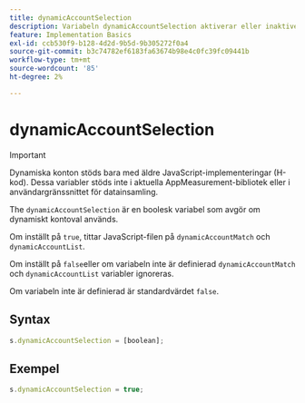 ```yaml
---
title: dynamicAccountSelection
description: Variabeln dynamicAccountSelection aktiverar eller inaktiverar dynamiskt kontoval.
feature: Implementation Basics
exl-id: ccb530f9-b128-4d2d-9b5d-9b305272f0a4
source-git-commit: b3c74782ef6183fa63674b98e4c0fc39fc09441b
workflow-type: tm+mt
source-wordcount: '85'
ht-degree: 2%

---
```


# dynamicAccountSelection

>[!IMPORTANT]
>
>Dynamiska konton stöds bara med äldre JavaScript-implementeringar (H-kod). Dessa variabler stöds inte i aktuella AppMeasurement-bibliotek eller i användargränssnittet för datainsamling.

The `dynamicAccountSelection` är en boolesk variabel som avgör om dynamiskt kontoval används.

Om inställt på `true`, tittar JavaScript-filen på `dynamicAccountMatch` och `dynamicAccountList`.

Om inställt på `false`eller om variabeln inte är definierad `dynamicAccountMatch` och `dynamicAccountList` variabler ignoreras.

Om variabeln inte är definierad är standardvärdet `false`.

## Syntax

```js
s.dynamicAccountSelection = [boolean];
```

## Exempel

```js
s.dynamicAccountSelection = true;
```
